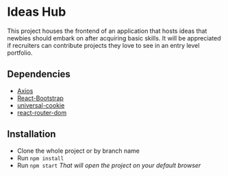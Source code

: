 # Ideas Hub

This project houses the frontend of an application that hosts ideas that newbies should embark on after acquiring basic skills. It will be appreciated if recruiters can contribute projects they love to see in an entry level portfolio.

## Dependencies
* [Axios](https://www.npmjs.com/package/axios)
* [React-Bootstrap](https://react-bootstrap.github.io/)
* [universal-cookie](https://www.npmjs.com/package/universal-cookie)
* [react-router-dom](https://www.npmjs.com/package/react-router-dom)

## Installation
* Clone the whole project or by branch name
* Run ``npm install``
* Run ``npm start``
*That will open the project on your default browser*
